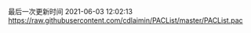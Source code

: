 最后一次更新时间 2021-06-03 12:02:13
https://raw.githubusercontent.com/cdlaimin/PACList/master/PACList.pac

